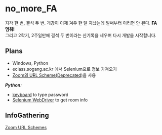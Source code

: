 # no_more_FA
지각 한 번, 결석 두 번. 개강이 이제 겨우 한 달 지났는데 벌써부터 이러면 안 된다. **FA 멈춰!**  
그리고 2학기, 2주일만에 결석 두 번이라는 신기록을 세우며 다시 개발을 시작합니다.

## Plans
- Windows, Python
- eclass.sogang.ac.kr 에서 Selenium으로 정보 가져오기
- [Zoom의 URL Scheme(Deprecated)](https://marketplace.zoom.us/docs/client-url-schemes)을 사용

***Python:***
- [keyboard](https://pypi.org/project/keyboard) to type password
- [Selenium WebDriver](https://pypi.org/project/selenium) to get room info

## InfoGathering
[Zoom URL Schemes](https://medium.com/zoom-developer-blog/zoom-url-schemes-748b95fd9205)  
